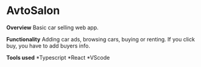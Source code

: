 # AvtoSalon

**Overview**
Basic car selling web app.

**Functionality**
Adding car ads, browsing cars, buying or renting. If you click buy, you have to add buyers info.

**Tools used**
*Typescript
*React
*VScode
